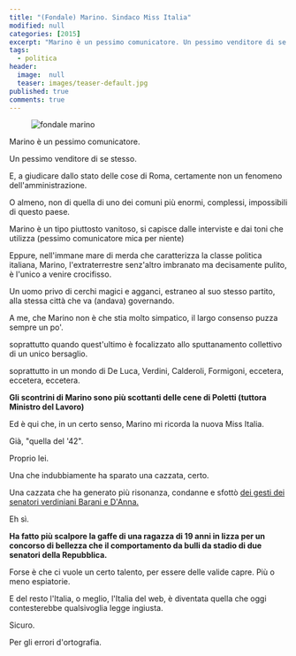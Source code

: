 ```yaml
---
title: "(Fondale) Marino. Sindaco Miss Italia"
modified: null
categories: [2015]
excerpt: "Marino è un pessimo comunicatore. Un pessimo venditore di se stesso..."
tags:
  - politica
header:  
  image:  null
  teaser: images/teaser-default.jpg
published: true
comments: true
---
```


<figure><img src="https://4.bp.blogspot.com/-2aY5C4bP7vQ/VhuqhCdUz2I/AAAAAAAAMzY/j-kDc4u7RZs/s1600/marino.jpg" alt="fondale marino"></figure>

Marino è un pessimo comunicatore.

Un pessimo venditore di se stesso.

E, a giudicare dallo stato delle cose di Roma, certamente non un fenomeno dell'amministrazione.

O almeno, non di quella di uno dei comuni più enormi, complessi, impossibili di questo paese.

Marino è un tipo piuttosto vanitoso, si capisce dalle interviste e dai toni che utilizza (pessimo comunicatore mica per niente)

Eppure, nell'immane mare di merda che caratterizza la classe politica italiana, Marino, l'extraterrestre senz'altro imbranato ma decisamente pulito, è l'unico a venire crocifisso.

Un uomo privo di cerchi magici e agganci, estraneo al suo stesso partito, alla stessa città che va (andava) governando.

A me, che Marino non è che stia molto simpatico, il largo consenso puzza sempre un po'.

soprattutto quando quest'ultimo è focalizzato allo sputtanamento collettivo di un unico bersaglio.

soprattutto in un mondo di De Luca, Verdini, Calderoli, Formigoni, eccetera, eccetera, eccetera.

**Gli scontrini di Marino sono più scottanti delle cene di Poletti (tuttora Ministro del Lavoro)**

Ed è qui che, in un certo senso, Marino mi ricorda la nuova Miss Italia.

Già, "quella del '42".

Proprio lei.

Una che indubbiamente ha sparato una cazzata, certo.

Una cazzata che ha generato più risonanza, condanne e sfottò [dei gesti dei senatori verdiniani Barani e D'Anna.](https://www.ilfattoquotidiano.it/2015/10/05/barani-dopo-il-gesto-sessista-aula-il-senato-decide-le-sanzioni-sotto-esame-anche-danna/2096474/)

Eh sì.

**Ha fatto più scalpore la gaffe di una ragazza di 19 anni in lizza per un concorso di bellezza che il comportamento da bulli da stadio di due senatori della Repubblica.**

Forse è che ci vuole un certo talento, per essere delle valide capre. Più o meno espiatorie.

E del resto l'Italia, o meglio, l'Italia del web, è diventata quella che oggi contesterebbe qualsivoglia legge ingiusta.

Sicuro.

Per gli errori d'ortografia.
